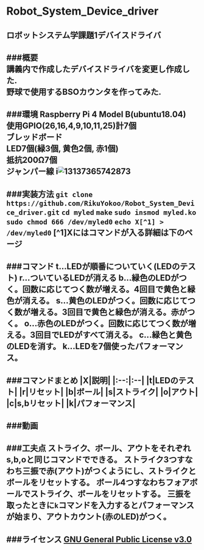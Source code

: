 # Robot_System_Device_driver
ロボットシステム学課題1デバイスドライバ
---
###概要   
講義内で作成したデバイスドライバを変更し作成した.    
野球で使用するBSOカウンタを作ってみた.  
---
###環境
Raspberry Pi 4 Model B(ubuntu18.04)  
使用GPIO(26,16,4,9,10,11,25)計7個  
ブレッドボード  
LED7個(緑3個, 黄色2個, 赤1個)  
抵抗200Ω7個  
ジャンパー線
i![13137365742873](https://user-images.githubusercontent.com/53966271/100971348-0b7dad00-357a-11eb-8da2-01044700add6.jpg)  
---
###実装方法
`git clone https://github.com/RikuYokoo/Robot_System_Device_driver.git`
`cd myled`
`make`
`sudo insmod myled.ko`
`sudo chmod 666 /dev/myled0`
`echo X[^1] > /dev/myled0`
[^1]Xにはコマンドが入る詳細は下のページ
---
###コマンド
t...LEDが順番についていく(LEDのテスト)
r...ついているLEDが消える
b...緑色のLEDがつく。回数に応じてつく数が増える。4回目で黄色と緑色が消える。
s...黄色のLEDがつく。回数に応じてつく数が増える。3回目で黄色と緑色が消える。赤がつく。
o...赤色のLEDがつく。回数に応じてつく数が増える。3回目でLEDがすべて消える。
c...緑色と黄色のLEDを消す。
k...LEDを7個使ったパフォーマンス。
---
###コマンドまとめ
|X|説明|
|:--:|:--|
|t|LEDのテスト|
|r|リセット|
|b|ボール|
|s|ストライク|
|o|アウト|
|c|s,bリセット|
|k|パフォーマンス|
---
###動画
---
###工夫点
ストライク、ボール、アウトをそれぞれs,b,oと同じコマンドでできる。
ストライク3つすなわち三振で赤(アウト)がつくようにし、ストライクとボールをリセットする。
ボール4つすなわちフォアボールでストライク、ボールをリセットする。
三振を取ったときに`k`コマンドを入力するとパフォーマンスが始まり、アウトカウント(赤のLED)がつく。
---
###ライセンス
[GNU General Public License v3.0](https://github.com/RikuYokoo/Robot_System_Device_driver/blob/main/COPYING)
---
